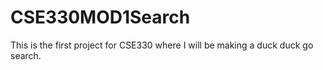 # CSE330MOD1Search
This is the first project for CSE330 where I will be making a duck duck go search.
